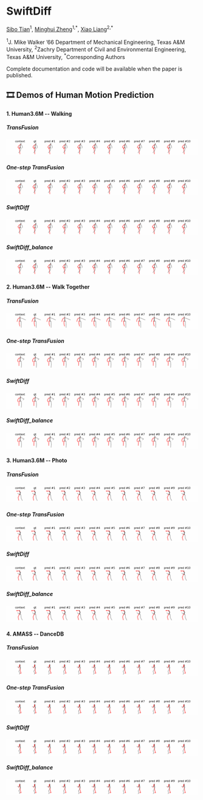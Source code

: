 # SwiftDiff

[Sibo Tian](https://scholar.google.com/citations?hl=en&user=fv-tcZIAAAAJ)<sup>1</sup>, [Minghui Zheng](https://engineering.tamu.edu/mechanical/profiles/zheng-minghui.html)<sup>1,\*</sup>, [Xiao Liang](https://engineering.tamu.edu/civil/profiles/liang-xiao.html)<sup>2,\*</sup>

<sup>1</sup>J. Mike Walker ’66 Department of Mechanical Engineering, Texas A&M University, <sup>2</sup>Zachry Department of Civil and Environmental Engineering, Texas A&M University, <sup>\*</sup>Corresponding Authors

Complete documentation and code will be available when the paper is published.

## 🎞 Demos of Human Motion Prediction

#### 1. Human3.6M -- Walking
##### TransFusion
![](assets/TransFusion_Walking.gif)
##### One-step TransFusion
![](assets/One_Step_TransFusion_Walking.gif)
##### SwiftDiff
![](assets/SwiftDiff_Walking.gif)
##### SwiftDiff_balance
![](assets/SwiftDiff_Balance_Walking.gif)
#### 2. Human3.6M -- Walk Together
##### TransFusion
![](assets/TransFusion_WalkTogether.gif)
##### One-step TransFusion
![](assets/One_Step_TransFusion_WalkTogether.gif)
##### SwiftDiff
![](assets/SwiftDiff_WalkTogether.gif)
##### SwiftDiff_balance
![](assets/SwiftDiff_Balance_WalkTogether.gif)
#### 3. Human3.6M -- Photo
##### TransFusion
![](assets/TransFusion_Photo.gif)
##### One-step TransFusion
![](assets/One_Step_TransFusion_Photo.gif)
##### SwiftDiff
![](assets/SwiftDiff_Photo.gif)
##### SwiftDiff_balance
![](assets/SwiftDiff_Balance_Photo.gif)
#### 4. AMASS -- DanceDB
##### TransFusion
![](assets/TransFusion_DanceDB.gif)
##### One-step TransFusion
![](assets/One_Step_TransFusion_DanceDB.gif)
##### SwiftDiff
![](assets/SwiftDiff_DanceDB.gif)
##### SwiftDiff_balance
![](assets/SwiftDiff_Balance_DanceDB.gif)
